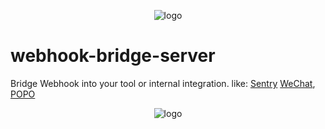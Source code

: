 <p align="center">
<img src="https://i.imgur.com/d9UWkck.png" alt="logo"></a>
</p>

webhook-bridge-server
=====================
Bridge Webhook into your tool or internal integration.
like: 
[Sentry](https://sentry.io)
[WeChat](https://www.wechat.com/en/), 
[POPO](http://popo.netease.com/)


<p align="center">
<img src="https://i.imgur.com/31RO4xN.png" alt="logo"></a>
</p>

